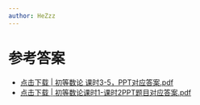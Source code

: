 ```yaml
---
author: HeZzz
---
```


# 参考答案

- [点击下载 | 初等数论 课时3-5，PPT对应答案.pdf](https://cs-speedrun.github.io/documents/%E4%BF%A1%E6%81%AF%E5%AE%89%E5%85%A8%E6%95%B0%E5%AD%A6%E5%9F%BA%E7%A1%80/%E5%8F%82%E8%80%83%E7%AD%94%E6%A1%88/%E5%88%9D%E7%AD%89%E6%95%B0%E8%AE%BA%20%E8%AF%BE%E6%97%B63-5%EF%BC%8CPPT%E5%AF%B9%E5%BA%94%E7%AD%94%E6%A1%88.pdf)
- [点击下载 | 初等数论课时1-课时2PPT题目对应答案.pdf](https://cs-speedrun.github.io/documents/%E4%BF%A1%E6%81%AF%E5%AE%89%E5%85%A8%E6%95%B0%E5%AD%A6%E5%9F%BA%E7%A1%80/%E5%8F%82%E8%80%83%E7%AD%94%E6%A1%88/%E5%88%9D%E7%AD%89%E6%95%B0%E8%AE%BA%E8%AF%BE%E6%97%B61-%E8%AF%BE%E6%97%B62PPT%E9%A2%98%E7%9B%AE%E5%AF%B9%E5%BA%94%E7%AD%94%E6%A1%88.pdf)